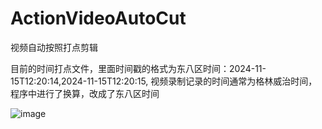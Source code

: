 # ActionVideoAutoCut
视频自动按照打点剪辑


目前的时间打点文件，里面时间戳的格式为东八区时间：2024-11-15T12:20:14,2024-11-15T12:20:15,
视频录制记录的时间通常为格林威治时间，程序中进行了换算，改成了东八区时间


![image](https://github.com/user-attachments/assets/7b95bbdc-6060-48e0-ba1a-2139227c0d0b)
